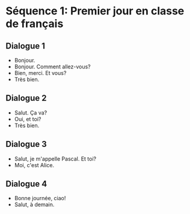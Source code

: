 # Séquence 1: Premier jour en classe de français

## Dialogue 1

- Bonjour.
- Bonjour. Comment allez-vous?
- Bien, merci. Et vous?
- Très bien.

## Dialogue 2

- Salut. Ça va?
- Oui, et toi?
- Très bien.

## Dialogue 3

- Salut, je m'appelle Pascal. Et toi?
- Moi, c'est Alice.

## Dialogue 4

- Bonne journée, ciao!
- Salut, à demain.
